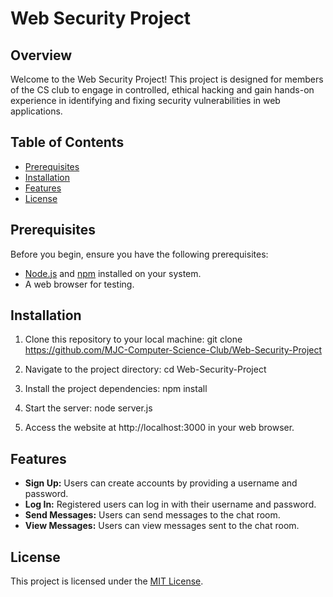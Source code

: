 # Web Security Project

## Overview
Welcome to the Web Security Project! This project is designed for members of the CS club to engage in controlled, ethical hacking and gain hands-on experience in identifying and fixing security vulnerabilities in web applications.

## Table of Contents
- [Prerequisites](#prerequisites)
- [Installation](#installation)
- [Features](#features)
- [License](#license)

## Prerequisites
Before you begin, ensure you have the following prerequisites:

- [Node.js](https://nodejs.org/) and [npm](https://www.npmjs.com/) installed on your system.
- A web browser for testing.

## Installation
1. Clone this repository to your local machine:
git clone https://github.com/MJC-Computer-Science-Club/Web-Security-Project


2. Navigate to the project directory:
cd Web-Security-Project


3. Install the project dependencies:
npm install


4. Start the server:
node server.js


5. Access the website at http://localhost:3000 in your web browser.

## Features
- **Sign Up:** Users can create accounts by providing a username and password.
- **Log In:** Registered users can log in with their username and password.
- **Send Messages:** Users can send messages to the chat room.
- **View Messages:** Users can view messages sent to the chat room.

## License
This project is licensed under the [MIT License](LICENSE.md).
